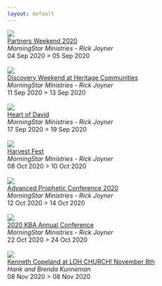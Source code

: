 ```yaml
---
layout: default
---
```


<div class='event-row'><div class='event column'><a target='_blank' href='/events/partners-weekend-2020'><img src='https://msm.morningstarministries.org/sites/prod.morningstarministries.org/files/styles/bootstrap3_col6_photo/public/event-images/PWE20%20FB.jpg?itok=RtNmLolw'></a><br><a target='_blank' href='/events/partners-weekend-2020'>Partners Weekend 2020</a><br><i>MorningStar Ministries - Rick Joyner</i><br>04 Sep 2020 > 05 Sep 2020<br><br></div><div class='event column'><a target='_blank' href='/events/discovery-weekend-heritage-communities'><img src='https://msm.morningstarministries.org/sites/prod.morningstarministries.org/files/styles/bootstrap3_col6_photo/public/event-images/Discovery%20Weekend%202019%20600x%20600.jpg?itok=tFwdcOGO'></a><br><a target='_blank' href='/events/discovery-weekend-heritage-communities'>Discovery Weekend at Heritage Communities</a><br><i>MorningStar Ministries - Rick Joyner</i><br>11 Sep 2020 > 13 Sep 2020<br><br></div></div><div class='event-row'><div class='event column'><a target='_blank' href='/events/heart-david'><img src='https://msm.morningstarministries.org/sites/prod.morningstarministries.org/files/styles/bootstrap3_col6_photo/public/event-images/SMSquareSEPT.jpg?itok=eKZkpMAc'></a><br><a target='_blank' href='/events/heart-david'>Heart of David</a><br><i>MorningStar Ministries - Rick Joyner</i><br>17 Sep 2020 > 19 Sep 2020<br><br></div><div class='event column'><a target='_blank' href='/events/harvest-fest'><img src='https://msm.morningstarministries.org/sites/prod.morningstarministries.org/files/styles/bootstrap3_col6_photo/public/event-images/HF20%20Square.jpg?itok=mOc3jUSL'></a><br><a target='_blank' href='/events/harvest-fest'>Harvest Fest</a><br><i>MorningStar Ministries - Rick Joyner</i><br>08 Oct 2020 > 10 Oct 2020<br><br></div></div><div class='event-row'><div class='event column'><a target='_blank' href='/events/advanced-prophetic-conference-2020'><img src='https://msm.morningstarministries.org/sites/prod.morningstarministries.org/files/styles/bootstrap3_col6_photo/public/event-images/AP20%20Square.jpg?itok=3N-de4tT'></a><br><a target='_blank' href='/events/advanced-prophetic-conference-2020'>Advanced Prophetic Conference 2020</a><br><i>MorningStar Ministries - Rick Joyner</i><br>12 Oct 2020 > 14 Oct 2020<br><br></div><div class='event column'><a target='_blank' href='/events/2020-kba-annual-conference'><img src='https://msm.morningstarministries.org/sites/prod.morningstarministries.org/files/styles/bootstrap3_col6_photo/public/event-images/KBA20%20Square.jpg?itok=pCJ08K7Q'></a><br><a target='_blank' href='/events/2020-kba-annual-conference'>2020 KBA Annual Conference</a><br><i>MorningStar Ministries - Rick Joyner</i><br>22 Oct 2020 > 24 Oct 2020<br><br></div></div><div class='event-row'><div class='event column'><a target='_blank' href='https://hankandbrenda.org/event/kenneth-copeland-at-loh-church-november-8th/'><img src='/prophetic-events/assets/img/no_image.gif'></a><br><a target='_blank' href='https://hankandbrenda.org/event/kenneth-copeland-at-loh-church-november-8th/'>
		Kenneth Copeland at LOH CHURCH! November 8th	</a><br><i>Hank and Brenda Kunneman</i><br>08 Nov 2020 > 08 Nov 2020<br><br></div>
